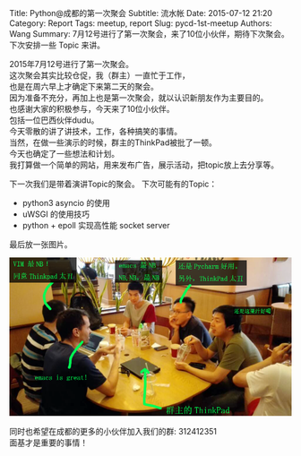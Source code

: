 Title: Python@成都的第一次聚会
Subtitle: 流水帐
Date: 2015-07-12 21:20
Category: Report
Tags: meetup, report
Slug: pycd-1st-meetup
Authors: Wang
Summary: 7月12号进行了第一次聚会，来了10位小伙伴，期待下次聚会。下次安排一些 Topic 来讲。

2015年7月12号进行了第一次聚会。  
这次聚会其实比较仓促，我（群主）一直忙于工作，    
也是在周六早上才确定下来第二天的聚会。  
因为准备不充分，再加上也是第一次聚会，就以认识新朋友作为主要目的。  
也感谢大家的积极参与，今天来了10位小伙伴。    
包括一位巴西伙伴dudu。  
今天零散的讲了讲技术，工作，各种搞笑的事情。    
当然，在做一些演示的时候，群主的ThinkPad被批了一顿。  
今天也确定了一些想法和计划。  
我打算做一个简单的网站，用来发布广告，展示活动，把topic放上去分享等。    

下一次我们是带着演讲Topic的聚会。
下次可能有的Topic：

- python3 asyncio 的使用
- uWSGI 的使用技巧
- python + epoll 实现高性能 socket server

最后放一张图片。
<div class=text-center><img src=/img/53871-3f586ba7b7344732.png width=800 alt=聚会抓拍></div>
  
同时也希望在成都的更多的小伙伴加入我们的群: 312412351  
面基才是重要的事情！